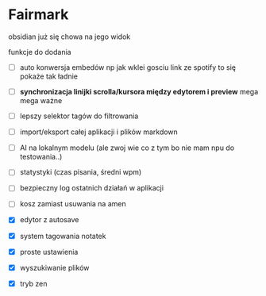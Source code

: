 # Fairmark
obsidian już się chowa na jego widok

funkcje do dodania
- [ ] auto konwersja embedów np jak wklei gosciu link ze spotify to się pokaże tak ładnie
- [ ] **synchronizacja linijki scrolla/kursora między edytorem i preview** mega mega ważne
- [ ] lepszy selektor tagów do filtrowania
- [ ] import/eksport całej aplikacji i plików markdown
- [ ] AI na lokalnym modelu (ale zwoj wie co z tym bo nie mam npu do testowania..)
- [ ] statystyki (czas pisania, średni wpm)
- [ ] bezpieczny log ostatnich działań w aplikacji
- [ ] kosz zamiast usuwania na amen
- [X] edytor z autosave
- [X] system tagowania notatek
- [X] proste ustawienia
- [X] wyszukiwanie plików
- [X] tryb zen 


